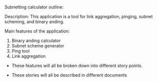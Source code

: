 Subnetting calculator outline:

Description:
	This application is a tool for link aggregation, pinging, subnet scheming, and binary anding. 

Main features of the application:

1.	Binary anding calculator
2.	Subnet scheme generator
3.	Ping tool
4.	Link aggregation 

- These features will all be broken down into different story points.

- These stories will all be described in different documents
